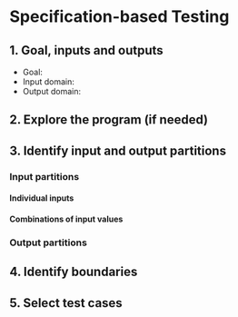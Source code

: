 # Specification-based Testing

## 1. Goal, inputs and outputs
- Goal:
- Input domain:
- Output domain:

## 2. Explore the program (if needed)

## 3. Identify input and output partitions

### Input partitions

#### Individual inputs

#### Combinations of input values

### Output partitions

## 4. Identify boundaries

## 5. Select test cases

###